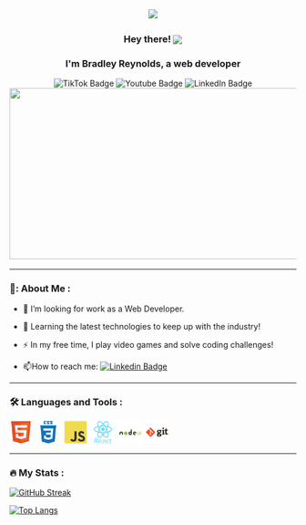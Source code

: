<div id="header" align="center">
  <img src="https://media.giphy.com/media/iDyF9dOL6nG4uS2S1z/giphy.gif" width="250"/>
</div>
<h3 align="center">
  Hey there!
  <img src="https://media.giphy.com/media/hvRJCLFzcasrR4ia7z/giphy.gif"  align="center" width="30px"/>
</h3>
<h3 align="center">I'm Bradley Reynolds, a web developer</h3>
<div id="badges"  align="center">
  <img src="https://img.shields.io/badge/TikTok-white?style=for-the-badge&logo=tiktok&logoColor=black" alt="TikTok Badge"/>
  <img src="https://img.shields.io/badge/YouTube-red?style=for-the-badge&logo=youtube&logoColor=white" alt="Youtube Badge"/>
  <img src="https://img.shields.io/badge/LinkedIn-blue?style=for-the-badge&logo=linkedin&logoColor=white" alt="LinkedIn Badge"/>
</div>
<div align="center">
  <img src="https://media.giphy.com/media/dWesBcTLavkZuG35MI/giphy.gif" width="600" height="300"/>
</div>

---

### 👦: About Me :

- :telescope: I’m looking for work as a Web Developer.

- :seedling: Learning the latest technologies to keep up with the industry!

- :zap: In my free time, I play video games and solve coding challenges!

- :mailbox:How to reach me: [![Linkedin Badge](https://img.shields.io/badge/-BradleyReynolds-blue?style=flat&logo=Linkedin&logoColor=white)](your-linkedin-url)

---

### :hammer_and_wrench: Languages and Tools :

<div>
    <img src="https://github.com/devicons/devicon/blob/master/icons/html5/html5-original.svg" title="HTML5" alt="HTML" width="40" height="40"/>&nbsp;
  <img src="https://github.com/devicons/devicon/blob/master/icons/css3/css3-plain-wordmark.svg"  title="CSS3" alt="CSS" width="40" height="40"/>&nbsp;
  <img src="https://github.com/devicons/devicon/blob/master/icons/javascript/javascript-original.svg" title="JavaScript" alt="JavaScript" width="40" height="40"/>&nbsp;
    <img src="https://github.com/devicons/devicon/blob/master/icons/react/react-original-wordmark.svg" title="React" alt="React" width="40" height="40"/>&nbsp;
  <img src="https://github.com/devicons/devicon/blob/master/icons/nodejs/nodejs-original-wordmark.svg" title="NodeJS" alt="NodeJS" width="40" height="40"/>&nbsp;
  <img src="https://github.com/devicons/devicon/blob/master/icons/git/git-original-wordmark.svg" title="Git" **alt="Git" width="40" height="40"/>
</div>

---

### :fire: My Stats :

[![GitHub Streak](http://github-readme-streak-stats.herokuapp.com?user=BradleySReynolds&theme=dark&background=000000)](https://git.io/streak-stats)

[![Top Langs](https://github-readme-stats.vercel.app/api/top-langs/?username=BradleySReynolds&layout=compact&theme=vision-friendly-dark)](https://github.com/anuraghazra/github-readme-stats)

<img src="https://komarev.com/ghpvc/?username=BradleySRynolds&style=flat-square&color=blue" alt="" align="center"/>
